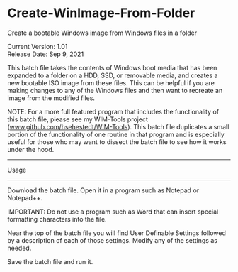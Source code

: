 # Create-WinImage-From-Folder
Create a bootable Windows image from Windows files in a folder

Current Version: 1.01  
Release Date: Sep 9, 2021  

This batch file takes the contents of Windows boot media that has been expanded to a folder on a HDD, SSD, or removable media, and creates a new bootable ISO image from these files. This can be helpful if you are making changes to any of the Windows files and then want to recreate an image from the modified files.

NOTE: For a more full featured program that includes the functionality of this batch file, please see my WIM-Tools project (www.github.com/hsehestedt/WIM-Tools). This batch file duplicates a small portion of the functionality of one routine in that program and is especially useful for those who may want to dissect the batch file to see how it works under the hood.

*******
 Usage
*******

Download the batch file. Open it in a program such as Notepad or Notepad++.

IMPORTANT: Do not use a program such as Word that can insert special formatting characters into the file.

Near the top of the batch file you will find User Definable Settings followed by a description of each of those settings. Modify any of the settings as needed.

Save the batch file and run it.
